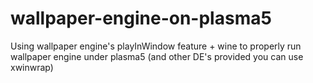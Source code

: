 # wallpaper-engine-on-plasma5
Using wallpaper engine's playInWindow feature + wine to properly run wallpaper engine under plasma5 (and other DE's provided you can use xwinwrap)
